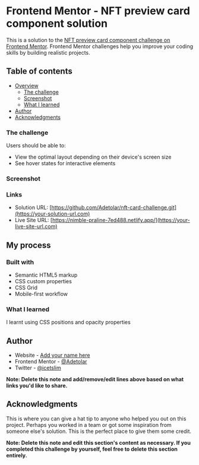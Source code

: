 # Frontend Mentor - NFT preview card component solution

This is a solution to the [NFT preview card component challenge on Frontend Mentor](https://www.frontendmentor.io/challenges/nft-preview-card-component-SbdUL_w0U). Frontend Mentor challenges help you improve your coding skills by building realistic projects. 

## Table of contents

- [Overview](#overview)
  - [The challenge](#the-challenge)
  - [Screenshot](#screenshot)
  - [What I learned](#what-i-learned)
- [Author](#author)
- [Acknowledgments](#acknowledgments)


### The challenge

Users should be able to:

- View the optimal layout depending on their device's screen size
- See hover states for interactive elements

### Screenshot



### Links

- Solution URL: [https://github.com/Adetolar/nft-card-challenge.git](https://your-solution-url.com)
- Live Site URL: [https://nimble-praline-7ed488.netlify.app/](https://your-live-site-url.com)

## My process

### Built with

- Semantic HTML5 markup
- CSS custom properties
- CSS Grid
- Mobile-first workflow



### What I learned
I learnt using CSS positions and opacity properties


## Author

- Website - [Add your name here](https://www.your-site.com)
- Frontend Mentor - [@Adetolar](https://www.frontendmentor.io/profile/Adetolar)
- Twitter - [@icetslim](https://www.twitter.com/icetslim)

**Note: Delete this note and add/remove/edit lines above based on what links you'd like to share.**

## Acknowledgments

This is where you can give a hat tip to anyone who helped you out on this project. Perhaps you worked in a team or got some inspiration from someone else's solution. This is the perfect place to give them some credit.

**Note: Delete this note and edit this section's content as necessary. If you completed this challenge by yourself, feel free to delete this section entirely.**
